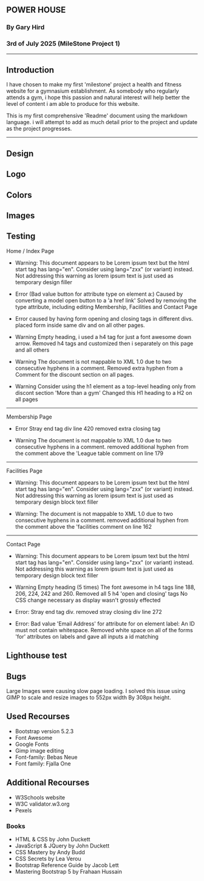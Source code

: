 
## POWER HOUSE 
### By Gary Hird 
### 3rd of July 2025 (MileStone Project 1)

---

## Introduction 
I have chosen to make my first 'milestone' project a health and fitness website for a gymnasium establishment. 
As somebody who regularly attends a gym, i hope this passion and natural interest will help better the level of content i am able to produce for this website. 

This is my first comprehensive 'Readme' document using the markdown language. 
i will attempt to add as much detail prior to the project and update as the project progresses. 

---

## Design 



## Logo 


 
## Colors 

## Images 

## Testing

Home / Index Page

- Warning: This document appears to be Lorem ipsum text but the html start tag has lang="en". Consider using lang="zxx" (or variant) instead. 
    Not addressing this warning as lorem ipsum text is just used as temporary design filler

- Error (Bad value button for attribute type on element a:) 
Caused by converting a model open button to a 'a href link' 
    Solved by removing the type attribute, including editing Membership, Facilities and Contact Page 
- Error caused by having form opening and closing tags in different divs. 
    placed form inside same div and on all other pages. 
- Warning Empty heading, i used a h4 tag for just a font awesome down arrow. 
    Removed h4 tags and customized then i separately on this page and all others
- Warning The document is not mappable to XML 1.0 due to two consecutive hyphens in a comment.
    Removed extra hyphen from a Comment for the discount section on all pages. 
- Warning Consider using the h1 element as a top-level heading only from discont section 'More than a gym'
    Changed this H1 heading to a H2 on all pages

--- 
Membership Page


- Error Stray end tag div line 420
    removed extra closing tag 

- Warning The document is not mappable to XML 1.0 due to two consecutive hyphens in a comment.
    removed additional hyphen from the comment above the 'League table comment on line 179 
---
Facilities Page

- Warning: This document appears to be Lorem ipsum text but the html start tag has lang="en". Consider using lang="zxx" (or variant) instead. 
    Not addressing this warning as lorem ipsum text is just used as temporary design block text  filler

- Warning: The document is not mappable to XML 1.0 due to two consecutive hyphens in a comment.
    removed additional hyphen from the comment above the 'facilities comment on line 162 

---
Contact Page

- Warning: This document appears to be Lorem ipsum text but the html start tag has lang="en". Consider using lang="zxx" (or variant) instead. 
    Not addressing this warning as lorem ipsum text is just used as temporary design block text filler

- Warning Empty heading (5 times)
    The font awesome in h4 tags line 188, 206, 224, 242 and 260.
    Removed all 5 h4 'open and closing' tags No CSS change necessary as display wasn't grossly effected 

- Error: Stray end tag div.
    removed stray closing div line 272

- Error: Bad value 'Email Address' for attribute for on element label: An ID must not contain whitespace.
    Removed white space on all of the forms 'for' attributes on labels and gave all inputs a id matching


## Lighthouse test 

## Bugs

Large Images were causing slow page loading.
I solved this issue using GIMP to scale and resize images to 552px width By 308px height.


## Used Recourses  

- Bootstrap version 5.2.3 
- Font Awesome 
- Google Fonts 
- Gimp image editing 
- Font-family: Bebas Neue
- Font family: Fjalla One


## Additional Recourses 

- W3Schools website
- W3C validator.w3.org 
- Pexels



### Books
- HTML & CSS by John Duckett
- JavaScript & JQuery by John Duckett
- CSS Mastery by Andy Budd
- CSS Secrets by Lea Verou 
- Bootstrap Reference Guide by Jacob Lett 
- Mastering Bootstrap 5 by Frahaan Hussain 
















